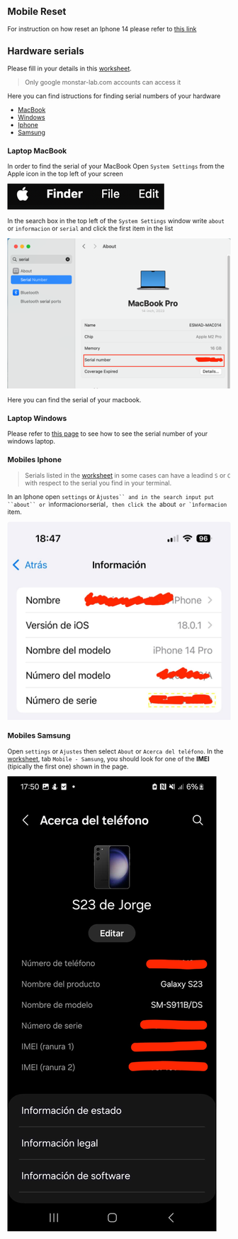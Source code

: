## Mobile Reset

For instruction on how reset an Iphone 14 please refer to [this link](mobiles/iphone_reset)




## Hardware serials

Please fill in your details in this [worksheet](https://docs.google.com/spreadsheets/d/17m4oCpdMDqBIbVGonnpGqMsnquwC1m6luj7pF50o108/edit?usp=sharing).

>Only google monstar-lab.com accounts can access it

Here you can find istructions for finding serial numbers of your hardware

- [MacBook](#laptop-macbook)
- [Windows](#laptop-windows)
- [Iphone](#mobiles-iphone)
- [Samsung](#mobiles-samsung)

### Laptop MacBook

In order to find the serial of your MacBook Open ``System Settings`` from the Apple icon in the top left of your screen

![apple](./images/apple.png)

In the search box in the top left of the ``System Settings`` window write ``about`` or ``informacion`` or ``serial`` and click the first item in the list

![apple](./images/apple_serial.png)

Here you can find the serial of your macbook.


### Laptop Windows

Please refer to [this page](https://www.howtogeek.com/294712/how-to-find-your-windows-pcs-serial-number/) to see how to see the serial number of your windows laptop.

### Mobiles Iphone

> Serials listed in the [worksheet](https://docs.google.com/spreadsheets/d/17m4oCpdMDqBIbVGonnpGqMsnquwC1m6luj7pF50o108/edit?usp=sharing) in some cases can have a leadind ``S`` or ``C`` with respect to the serial you find in your terminal.

In an Iphone open ``settings`` or `Àjustes`` and in the search input put ``about`` or `ìnformacion`` or ``serial``, then click the ``about`` or `ìnformacion`` item.

![iphone_serial](./images/serial_iphone.jpeg)


### Mobiles Samsung

Open ``settings`` or ``Ajustes``  then select ``About`` or ``Acerca del teléfono``.
In the [worksheet](https://docs.google.com/spreadsheets/d/17m4oCpdMDqBIbVGonnpGqMsnquwC1m6luj7pF50o108/edit?usp=sharing), tab ``Mobile - Samsung``, you should look for one of the **IMEI** (tipically the first one) shown in the page.

![samsung settings](./images/samsung_settings.jpg) 
